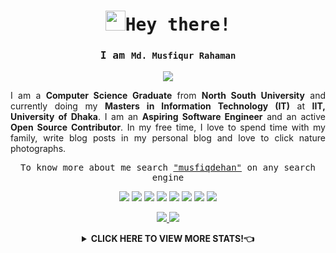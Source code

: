 
<!-- <samp> -->


<!-- <p align="center">
<sub> <a href="https://hacktoberfest.com">Completed Hacktoberfest Challenge 2022</a> -- (<a href="mailto: musfiq@musfiqdehan.me">Open To Work</a>) -- <a href="https://education.github.com/graduation/yearbook?sort=az&page=13&search=musfiqdehan#MusfiqDehan">Find me in GitHub Graduation Yearbook 2022</a> </sub>
</p> -->


<!-- <a href="https://app.daily.dev/musfiqdehan" target="_blank" title="Md. Musfiqur Rahaman's Dev Card">
    <img align="right" src="https://api.daily.dev/devcards/aa2833423ca8474fb05fe0414fc25b18.png?r=gwq" width="400" alt="Md. Musfiqur Rahaman's Dev Card"/>
</a> -->

<samp>
    <h1 align="center"><img src="https://raw.githubusercontent.com/MartinHeinz/MartinHeinz/master/wave.gif" width="32px">Hey there!</h1>
</samp>

<samp>
    <h3 align="center">I am <code><b>Md. Musfiqur Rahaman</b></code></h3>
</samp>

<p align="center">
<a href="https://github.com/DenverCoder1/readme-typing-svg">
<img src="https://readme-typing-svg.herokuapp.com?lines=Aspiring+Software+Engineer;Open+Source+Contributor;Problem+Solver;Full+Stack+Python+and+JavaScript+Developer;Content+Creator;Tech+Enthusiast&center=true&width=500&height=50">
</a>
</p>

<p align="justify">
I am a <strong>Computer Science Graduate</strong> from <strong>North South University</strong> and currently doing my <strong>Masters in Information Technology (IT)</strong> at <strong>IIT, University of Dhaka</strong>. I am an <strong>Aspiring Software Engineer</strong> and an active <strong>Open Source Contributor</strong>. In my free time, I love to spend time with my family, write blog posts in my personal blog and love to click nature photographs.
</p>

<samp>
<p align="center">
    To know more about me search <a href="https://www.google.com/search?q=musfiqdehan&source=hp&ei=wLYBZIXrDti6z7sPsLusiA0&iflsig=AK50M_UAAAAAZAHE0GFTEeWggnunqn0OoWG67DYBKXPy&ved=0ahUKEwiFy7u2sr_9AhVY3XMBHbAdC9EQ4dUDCAg&uact=5&oq=musfiqdehan&gs_lcp=Cgdnd3Mtd2l6EAMyBQgAEKIEMgUIABCiBDIFCAAQogQyBQgAEKIEOggIABCPARDqAjoICC4QjwEQ6gI6BQgAEIAEOgsIABCABBCxAxCDAToFCC4QgAQ6CwguEIAEELEDEIMBOhEILhCABBCxAxCDARDHARCvAToICAAQgAQQsQM6CAgAELEDEIMBOgUIABCxAzoECAAQAzoICC4QgAQQsQM6DgguEIAEELEDEMcBENEDOgsILhCDARCxAxCABDoHCC4QgAQQCjoHCAAQgAQQCjoECAAQHlC2HVjMPWC_RmgBcAB4AIABpwKIAfsPkgEFMC44LjOYAQCgAQGwAQo&sclient=gws-wiz">"musfiqdehan"</a> on any search engine
</p>
</samp>

<p align="center">
    <a href = "https://www.linkedin.com/in/musfiqdehan" title="LinkedIn"><img src="https://img.icons8.com/fluent/32/000000/linkedin.png"></a>
    <a href = "https://twitter.com/MusfiqDehan" title="Twitter"><img src="https://img.icons8.com/fluent/32/000000/twitter.png"></a>
    <a href = "https://codesandbox.io/u/musfiqdehan" title="Codesandbox"><img src="https://img.icons8.com/external-tal-revivo-color-tal-revivo/32/000000/external-codesandbox-an-online-code-editor-and-sharing-web-application-projects-logo-color-tal-revivo.png"></a>
    <a href = "https://leetcode.com/MusfiqDehan/" title="LeetCode"><img src="https://img.icons8.com/external-tal-revivo-color-tal-revivo/32/4a90e2/external-level-up-your-coding-skills-and-quickly-land-a-job-logo-color-tal-revivo.png"></a>
    <a href = "https://www.hackerrank.com/MusfiqDehan/" title="HackerRank"><img src="https://img.icons8.com/external-tal-revivo-color-tal-revivo/32/000000/external-hackerrank-is-a-technology-company-that-focuses-on-competitive-programming-logo-color-tal-revivo.png"></a>
    <a href = "https://www.codechef.com/users/musfiqdehan" title="CodeChef"><img src="https://img.icons8.com/color/32/000000/codechef.png"></a>
    <a href = "https://www.instagram.com/musfiqdehan" title="Instagram"><img src="https://img.icons8.com/fluency/32/instagram-new.png"></a>
    <a href = "https://unsplash.com/@musfiqdehan" title="Unsplash"><img src="https://img.icons8.com/material-outlined/32/unsplash--v2.png"></a>
</p>

<p align="center">
    <a href="https://musfiqdehan.me" target="_blank">
        <img src="https://img.shields.io/badge/My%20Portfolio-musfiqdehan.me%20%E2%86%92-gray.svg?colorA=655BE1&colorB=4F44D6&style=for-the-badge"/>
    </a>
    <a href="https://blog.musfiqdehan.me" target="_blank">
        <img src="https://img.shields.io/badge/My%20Blog-blog.musfiqdehan.me%20%E2%86%92-gray.svg?colorA=61c265&colorB=4CAF50&style=for-the-badge"/>
    </a>
</p>


<details>
    <summary align="center"><b>CLICK HERE TO VIEW MORE STATS!👈</b></summary>
   
    
<samp>
    <h2 align="center"> 🙋‍♂️ About Me </h2>
</samp>   
 <a href="" target="_blank" title="Md. Musfiqur Rahaman's Dev Card">
    <img style="border-radius: 100px;" align="right" src="https://user-images.githubusercontent.com/47440165/184950012-4a36f782-f7e9-44cb-affc-cc82d67561fb.gif" width="400" height="300" alt="Md. Musfiqur Rahaman's Dev Card"/>
</a>
 

- 🔭  : I’m currently doing **Problem Solving** and contributing on different **Open Source Projects**

- 🌱  : I’m currently learning **Reactjs, Nextjs and Nodejs**

- 👯  : I want contribution at **[Data-Preprocessors - A Python Package](https://github.com/MusfiqDehan/data-preprocessors)** 

- 👨‍💻  : Most of my projects are available at **[My GitHub](https://github.com/MusfiqDehan)**

- 📫  : How to reach me **[musfiq@musfiqdehan.me]()**

- 👨‍🎓 : You can also find me in <a href="https://education.github.com/graduation/yearbook?sort=az&page=13&search=musfiqdehan#MusfiqDehan" target="_blank"><b>GitHub Graduation Yearbook 2022</b></a>

<br>
<br>


<samp>
    <h2 align="center"> 🚀 Languages and Tools</h2>
</samp>
  
<p align="center"> 
    <a href="https://www.w3schools.com/CPP/" target="_blank"> <img src="https://img.icons8.com/color/48/000000/c-plus-plus-logo.png" title="C++"/> </a>
    <a href="https://developer.mozilla.org/en-US/docs/Web/JavaScript" target="_blank"> <img src="https://img.icons8.com/color/48/000000/javascript.png" title="JavaScript"/> </a>
    <a href="https://www.programiz.com/python-programming" target="_blank"> <img src="https://img.icons8.com/color/48/000000/python.png" title="Python"/> </a>
    <a href="https://flutter.dev/" target="_blank"> <img src="https://img.icons8.com/color/48/000000/flask.png" title="Flask"/> </a> 
    <a href="https://flutter.dev/" target="_blank"> <img src="https://img.icons8.com/color/48/000000/django.png" title="Django"/> </a> 
    <a href="https://www.w3.org/html/" target="_blank"> <img src="https://img.icons8.com/color/48/000000/html-5.png" title="HTML"/> </a> 
    <a href="https://www.w3schools.com/css/" target="_blank"> <img src="https://img.icons8.com/color/48/000000/css3.png" title="CSS"/> </a> 
    <a href="https://www.w3schools.com/bootstrap/" target="_blank"> <img src="https://img.icons8.com/color/48/000000/bootstrap.png" title="Bootstrap"/> </a> 
    <a href="https://www.w3schools.com/mysql/" target="_blank"> <img src="https://img.icons8.com/color/48/000000/mysql-logo.png" title="MySQL"/> </a> 
    <a href="https://www.w3schools.com/css/" target="_blank"> <img src="https://cdn.icon-icons.com/icons2/2699/PNG/96/pytorch_logo_icon_169823.png" title="PyTorch"/> </a> 
    <a href="https://www.w3schools.com/css/" target="_blank"> <img src="https://img.icons8.com/color/48/000000/git.png" title="Git"/> </a> 
    <a href="https://www.w3schools.com/css/" target="_blank"> <img src="https://img.icons8.com/color/48/000000/ubuntu.png" title="Ubuntu"/> </a> 
</p>

<br/>
  
  
<!-- <samp>  
    <h2 align="center"> ⚡ Technologies </h2>
</samp>
<p align="center">These are some of the technologies and tools that I work with</p>

<table style="width:100%" align="center">
 <tr>
    <td>Programming Languages</td>
    <td> 
      <img src="https://img.shields.io/badge/-JavaScript-black?style=flat-square&logo=javascript" />
      <img src="https://img.shields.io/badge/-Nodejs-339933?style=flat-square&logo=Node.js&logoColor=white" />
      <img src="https://img.shields.io/badge/-TypeScript-007ACC?style=flat-square&logo=typescript&logoColor=white" />      
      <img src="https://img.shields.io/badge/-Java-007396?style=flat-square&logo=java" />
      <img src="https://img.shields.io/badge/-PHP-787CB5?style=flat-square&logo=PHP&logoColor=black" />
      <img src="https://img.shields.io/badge/-C++-787CB5?style=flat-square&logo=c%2B%2B&logoColor=Crayola" />
      <img src="https://img.shields.io/badge/-Python-ffff47?style=flat-square&logo=python" />      
   </td>
  </tr>
  <tr>
    <td>Frameworks</td>
    <td>
      <img src="https://img.shields.io/badge/-Express.js-000000?style=flat-square&logo=express&logoColor=white" />
      <img src="https://img.shields.io/badge/Spring_Boot-grey.svg?&style=flat-square&logo=spring-boot&logoColor=light-green" />
      <img src="https://img.shields.io/badge/-React.js-black?style=flat-square&logo=react&logoColor=Crayola" />
      <img src="https://img.shields.io/badge/-redux-black?style=flat-square&logo=redux&logoColor=violet" />
    </td>
  </tr>
  <tr>
    <td>Databases</td>
    <td>
      <img src="https://img.shields.io/badge/-MongoDB-black?style=flat-square&logo=mongodb" />
      <img src="https://img.shields.io/badge/PostgreSQL-316192.svg?&style=flat-square&logo=postgresql&logoColor=white" />
      <img src="https://img.shields.io/badge/-MySQL-4479A1?style=flat-square&logo=mysql&logoColor=white" />
      <img src="https://img.shields.io/badge/SQLite-07405E?style=flat-square&logo=sqlite&logoColor=white" />
      <img src="https://img.shields.io/badge/-Redis-DC382D?style=flat-square&logo=redis&logoColor=white" />
    </td>
  </tr>
  <tr>
    <td>Hosting/SaaS/PaaS</td>
    <td>
      <img src="https://img.shields.io/badge/Firebase-FFCA28?style=flat-square&logo=firebase&logoColor=white" />
      <img src="https://img.shields.io/badge/heroku%20-%23430098.svg?&style=flat-square&logo=heroku&logoColor=white" />
    </td>
  </tr>
  <tr>
    <td>Automate, Deploy, Platform & Tools</td>
    <td>
      <img src="https://img.shields.io/badge/-Docker-2496ED?style=flat-square&logo=docker&logoColor=white" />
      <img src="https://img.shields.io/badge/-Jenkins-DC382D?style=flat-square&logo=jenkins&logoColor=white" />
      <img src="https://img.shields.io/badge/-Git-black?style=flat-square&logo=git" /> 
      <img src="https://img.shields.io/badge/nginx%20-%23009639.svg?&style=flat-square&logo=nginx&logoColor=white" /> 
      <img src="https://img.shields.io/badge/-GitHub-181717?style=flat-square&logo=github" />
    </td>
  </tr>
  <tr>
    <td>Testing</td>
    <td>
      <img src="https://img.shields.io/badge/-Mocha-%238D6748?style=flat-square&logo=mocha&logoColor=white" />
      <img src="https://img.shields.io/badge/Junit5-25A162.svg?&style=flat-square&logo=postgresql&logoColor=white" />
    </td>
  </tr>
  <tr>
    <td>Operating Systems</td>
    <td>
      <img src="https://img.shields.io/badge/Linux-FCC624?style=flat-square&logo=linux&logoColor=black" />
      <img src="https://img.shields.io/badge/Windows-0078D6?style=flat-square&logo=windows&logoColor=white" />
      <img src="https://img.shields.io/badge/mac%20os-000000.svg?&style=flat-square&logo=apple&logoColor=white" />
    </td>
  </tr>
  <tr>
    <td>Markup/Markdown</td>
    <td>
      <img src="https://img.shields.io/badge/-HTML5-E34F26?style=flat-square&logo=html5&logoColor=white" />
      <img src="https://img.shields.io/badge/Markdown-%23000000.svg?&style=flat-square&logo=markdown&logoColor=white" />
      <img src="https://img.shields.io/badge/-CSS3-1572B6?style=flat-square&logo=css3" />
    </td>
  </tr>
                                                                                      
</table> -->
    
  
<samp>
    <h2 align="center"> 📊 My Github Stats </h2>
</samp>
<p align="center">
    <table align="center">
        <tr>
            <td>
                <a href="https://git.io/streak-stats">
        <img src="https://streak-stats.demolab.com/?user=MusfiqDehan&theme=black-ice&hide_border=true&date_format=M%20j%5B%2C%20Y%5D&background=0D1117"></a>
            </td>
        </tr>
   </table>
</p>


<br/>
<table>
    <tr>
        <td>
            <a href="https://github.com/anuraghazra/github-readme-stats"><img alt="Md. Musfiqur Rahaman's Github Stats" src="https://github-readme-stats.vercel.app/api?username=MusfiqDehan&show_icons=true&count_private=true&theme=react&hide_border=true&bg_color=0D1117" />
            </a>
        </td>
        <td>
            <a href="https://github.com/anuraghazra/github-readme-stats"><img alt="Md. Musfiqur Rahaman's Top Languages" src="https://github-readme-stats.vercel.app/api/top-langs/?username=MusfiqDehan&langs_count=8.0&hide=php,hack,jupyter%20notebook,html,java,vue&count_private=true&layout=compact&theme=react&hide_border=true&bg_color=0D1117" />
            </a>
        </td>
    </tr>
</table>
<em><b>Note:</b> Top languages is only a metric of the languages my public code consists of, and doesn't reflect experience or skill level.</em>
<br/>
<br/>

<a href="https://github.com/ashutosh00710/github-readme-activity-graph"><img title="Daily Contribution Frequency of Last 31 Days" alt="Md. Musfiqur Rahaman's Activity Graph" src="https://github-readme-activity-graph.cyclic.app/graph?username=MusfiqDehan&bg_color=0D1117&color=5BCDEC&line=5BCDEC&point=FFFFFF&hide_border=true" /></a>
<br/>
<br/>


<samp><h2 align="center">:bulb: Problem Solving</h2></samp>

<table align="center">
    <thead>
        <td>Online Judge</td>
        <td>Total Solve</td>
        <td>ID</td>
    </thead>
    <tbody>
        <tr>
           <td>LeetCode</td>
           <td>232</td>
           <td><a href="https://leetcode.com/musfiqdehan/">musfiqdehan</a></td>
        </tr>
        <tr>
           <td></td>
           <td></td>
           <td><a href="">musfiqdehan</a></td>
        </tr>
    </tbody>
</table>

<div align="center">
     <a href="https://leetcode.com/musfiqdehan">
         <img title="LeetCode Stats" alt="Md. Musfiqur Rahaman's LeetCode" src="https://leetcard.jacoblin.cool/musfiqdehan?ext=heatmap" />
     </a>   
    
</div>

<samp><h2 align="center">📚 My Latest Blog Posts</h2></samp>
<!-- HASHNODE_BLOG:START -->
<table><tr><td><a href="https://blog.musfiqdehan.me/migrating-my-django-app-from-heroku-to-railway" title="Migrating my Django app from Heroku to Railway"><img src="https://cdn.hashnode.com/res/hashnode/image/upload/v1670395695743/C0GveAcMO.png" alt="Migrating my Django app from Heroku to Railway"   /></a>
<a href="https://blog.musfiqdehan.me/migrating-my-django-app-from-heroku-to-railway" title="Migrating my Django app from Heroku to Railway"><strong>Migrating my Django app from Heroku to Railway</strong></a>
<div><strong>7 Dec 2022</strong> | <strong>Updated: 4 Jan 2023</strong></div>
<br/> Heroku is slowly closing all its free services from 28th November. My free deployments were also removed. So, let's migrate them from Heroku.
What is Heroku?
Heroku is one of the most popular cloud PaaS (Platform as a Service) platforms. If you are a...</td><td><a href="https://blog.musfiqdehan.me/deleting-items-from-a-javascript-array" title="Deleting Items from a JavaScript Array"><img src="https://cdn.hashnode.com/res/hashnode/image/upload/v1671110741065/ENijXLKmL.png" alt="Deleting Items from a JavaScript Array"   /></a>
<a href="https://blog.musfiqdehan.me/deleting-items-from-a-javascript-array" title="Deleting Items from a JavaScript Array"><strong>Deleting Items from a JavaScript Array</strong></a>
<div><strong>4 Oct 2022</strong></div>
<br/> In this article, we will discuss how we can delete or remove items from the start, middle, and end of a JavaScript Array.
Taking an Array
First, let's take an array name fruits.
var fruits = ["Banana", "Orange", "Apple", "Mango"];

Now we will see di...</td><td><a href="https://blog.musfiqdehan.me/adding-items-in-a-javascript-array" title="Adding Items in a JavaScript Array"><img src="https://cdn.hashnode.com/res/hashnode/image/upload/v1664294709712/pJg_xuqvO.png" alt="Adding Items in a JavaScript Array"   /></a>
<a href="https://blog.musfiqdehan.me/adding-items-in-a-javascript-array" title="Adding Items in a JavaScript Array"><strong>Adding Items in a JavaScript Array</strong></a>
<div><strong>27 Sept 2022</strong></div>
<br/> The array is one of the essential Data Structures. In JavaScript, we have many built-in Array methods to manipulate an array. In this article, we will learn how we can add items at the start, middle, and end of a JavaScript Array. 
Declaring an empty...</td></tr></table>
<!-- HASHNODE_BLOG:END -->


<samp>
    <h2 align="center">🏅 Badges & Achievements </h2>    
</samp>  
<a href="https://holopin.io/@musfiqdehan" target="_blank" title="Md. Musfiqur Rahaman's Holopin board">
    <img src="https://holopin.me/musfiqdehan" alt="@musfiqdehan's Holopin board"/>
</a>
<br>
<br>


<samp>
     <h2 align="center">🕑 WakaTime Coding Stats </h2>
</samp>

<p align="center">
    <a href="https://wakatime.com/@d0e56323-0ace-46e4-ab21-0e749b1608c3">
        <img src="https://wakatime.com/badge/user/d0e56323-0ace-46e4-ab21-0e749b1608c3.svg?style=flat" width="250px" title="Total time coded since Jul 27 2020" />
    </a>
    <table align="center">
        <tr>
            <td>
                <a href="https://wakatime.com/@MusfiqDehan">
                    <img title="Wakatime Weekly Coding States" src="https://github-readme-stats.vercel.app/api/wakatime?username=MusfiqDehan&theme=react&hide_border=true&bg_color=0D1117&hide_title=true">
                </a>
            </td>
        </tr>
   </table>
</p>


<samp>
    <h2 align="center">Views and Followers</h2>
</samp>
<p align="center">
    <a href="https://github.com/Meghna-DAS/github-profile-views-counter">
        <img src="https://komarev.com/ghpvc/?username=MusfiqDehan">&nbsp;&nbsp;&nbsp;&nbsp;
    </a>
    <a href="https://github.com/MusfiqDehan?tab=followers">
        <img src="https://img.shields.io/github/followers/MusfiqDehan?label=Followers&style=social" alt="GitHub Badge">
    </a>   
</p>

<p align="center"><code> © 2022 | Md. Musfiqur Rahaman </code></p>


</details>
<!-- </samp> -->

